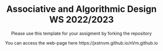 <h1 align="center"> Associative and Algorithmic Design WS 2022/2023 </h1>
<p align="center"> Please use this template for your assigment by forking the repository </p>
<p align="center"> You can access the web-page here https://jxstnvm.github.io/nVm.github.io </p>

